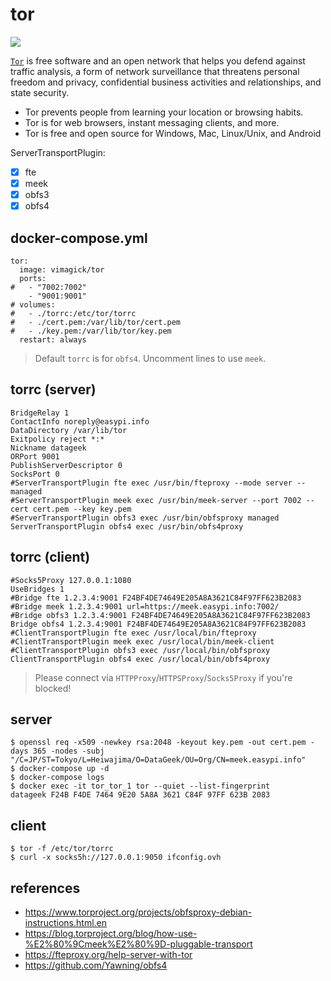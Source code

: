 tor
===

![](https://badge.imagelayers.io/vimagick/tor:latest.svg)

[`Tor`][1] is free software and an open network that helps you defend against
traffic analysis, a form of network surveillance that threatens personal
freedom and privacy, confidential business activities and relationships, and
state security.

- Tor prevents people from learning your location or browsing habits.
- Tor is for web browsers, instant messaging clients, and more.
- Tor is free and open source for Windows, Mac, Linux/Unix, and Android

ServerTransportPlugin:

- [x] fte
- [x] meek
- [x] obfs3
- [x] obfs4

## docker-compose.yml

```
tor:
  image: vimagick/tor
  ports:
#   - "7002:7002"
    - "9001:9001"
# volumes:
#   - ./torrc:/etc/tor/torrc
#   - ./cert.pem:/var/lib/tor/cert.pem
#   - ./key.pem:/var/lib/tor/key.pem
  restart: always
```

> Default `torrc` is for `obfs4`.
> Uncomment lines to use `meek`.

## torrc (server)

```
BridgeRelay 1
ContactInfo noreply@easypi.info
DataDirectory /var/lib/tor
Exitpolicy reject *:*
Nickname datageek
ORPort 9001
PublishServerDescriptor 0
SocksPort 0
#ServerTransportPlugin fte exec /usr/bin/fteproxy --mode server --managed
#ServerTransportPlugin meek exec /usr/bin/meek-server --port 7002 --cert cert.pem --key key.pem
#ServerTransportPlugin obfs3 exec /usr/bin/obfsproxy managed
ServerTransportPlugin obfs4 exec /usr/bin/obfs4proxy
```

## torrc (client)

```
#Socks5Proxy 127.0.0.1:1080
UseBridges 1
#Bridge fte 1.2.3.4:9001 F24BF4DE74649E205A8A3621C84F97FF623B2083
#Bridge meek 1.2.3.4:9001 url=https://meek.easypi.info:7002/
#Bridge obfs3 1.2.3.4:9001 F24BF4DE74649E205A8A3621C84F97FF623B2083
Bridge obfs4 1.2.3.4:9001 F24BF4DE74649E205A8A3621C84F97FF623B2083
#ClientTransportPlugin fte exec /usr/local/bin/fteproxy
#ClientTransportPlugin meek exec /usr/local/bin/meek-client
#ClientTransportPlugin obfs3 exec /usr/local/bin/obfsproxy
ClientTransportPlugin obfs4 exec /usr/local/bin/obfs4proxy
```

> Please connect via `HTTPProxy`/`HTTPSProxy`/`Socks5Proxy` if you're blocked!

## server

```
$ openssl req -x509 -newkey rsa:2048 -keyout key.pem -out cert.pem -days 365 -nodes -subj "/C=JP/ST=Tokyo/L=Heiwajima/O=DataGeek/OU=Org/CN=meek.easypi.info"
$ docker-compose up -d
$ docker-compose logs
$ docker exec -it tor_tor_1 tor --quiet --list-fingerprint
datageek F24B F4DE 7464 9E20 5A8A 3621 C84F 97FF 623B 2083
```

## client

```
$ tor -f /etc/tor/torrc
$ curl -x socks5h://127.0.0.1:9050 ifconfig.ovh
```

## references

- https://www.torproject.org/projects/obfsproxy-debian-instructions.html.en
- https://blog.torproject.org/blog/how-use-%E2%80%9Cmeek%E2%80%9D-pluggable-transport
- https://fteproxy.org/help-server-with-tor
- https://github.com/Yawning/obfs4

[1]: https://www.torproject.org/
